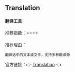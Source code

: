 ## Translation

#### 翻译工具

推荐指数：⭐⭐⭐⭐

推荐理由：

    翻译选中的文本或文件，支持多种翻译源

官方链接：👉 [Translation](
https://plugins.jetbrains.com/plugin/8579-translation
) 👈






















